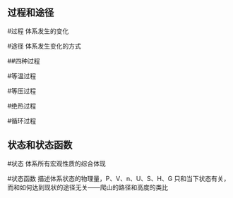 
## 过程和途径

#过程
体系发生的变化

#途径 
体系发生变化的方式

##四种过程

#等温过程

#等压过程

#绝热过程

#循环过程

## 状态和状态函数

#状态
体系所有宏观性质的综合体现

#状态函数
描述体系状态的物理量，P、V、n、U、S、H、G
只和当下状态有关，而和如何达到现状的途径无关——爬山的路径和高度的类比

